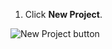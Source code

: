 1. Click **New Project**.

  ![New Project button](/assets/images/help/projects/new-project-button.png)
